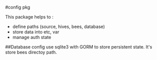 #config pkg

This package helps to :
* define paths (source, hives, bees, database)
* store data into etc, var
* manage auth state

##Database
config use sqlite3 with GORM to store persistent state. It's store bees directoy path.

